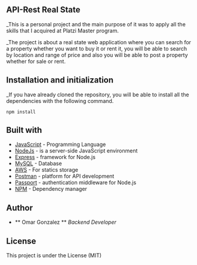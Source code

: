 ## API-Rest Real State

_This is a personal project and the main purpose of it was to apply all the skills that I acquired at Platzi Master program.

_The project is about a real state web application where you can search for a property whether you want to buy it or rent it, you will be able to search by location and range of price and also you will be able to post a property whether for sale or rent.

## Installation and initialization

_If you have already cloned the repository, you will be able to install all the dependencies with the following command.


```
npm install
```

## Built with 

- [JavaScript](https://www.javascript.com/) - Programming Language
- [NodeJs](https://https://nodejs.org/en//) - is a server-side JavaScript environment
- [Express](http://expressjs.com/) - framework for Node.js
- [MySQL](hhttps://www.mysql.com/) - Database
- [AWS](https://aws.amazon.com/) - For statics storage
- [Postman](https://www.postman.com/) - platform for API development
- [Passport](http://www.passportjs.org/) - authentication middleware for Node.js
- [NPM](https://www.npmjs.com/) - Dependency manager

## Author

- ** Omar Gonzalez ** _Backend Developer_ 

## License

This project is under the License (MIT)